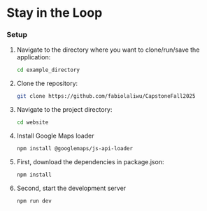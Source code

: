 # Stay in the Loop

### Setup
1. Navigate to the directory where you want to clone/run/save the application:
    ```sh
    cd example_directory
    ```
2. Clone the repository:
    ```sh
    git clone https://github.com/fabiolaliwu/CapstoneFall2025
    ```
3. Navigate to the project directory:
    ```sh
    cd website
    ```
4. Install Google Maps loader
    ```sh
    npm install @googlemaps/js-api-loader
    ```
4. First, download the dependencies in package.json:
    ```sh
    npm install
    ```
5. Second, start the development server
    ```sh
    npm run dev
    ```

